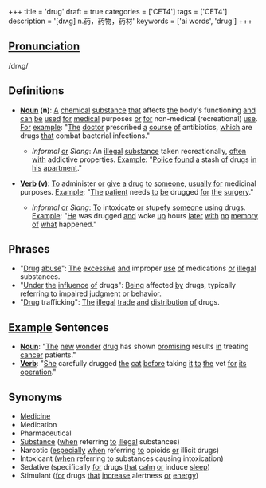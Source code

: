 +++
title = 'drug'
draft = true
categories = ['CET4']
tags = ['CET4']
description = '[drʌg] n.药，药物，药材'
keywords = ['ai words', 'drug']
+++

## [Pronunciation](/post/pronunciation/)
/drʌɡ/

## Definitions
- **[Noun](/post/noun/) (n)**: [A](/post/a/) [chemical](/post/chemical/) [substance](/post/substance/) [that](/post/that/) affects [the](/post/the/) body's functioning [and](/post/and/) [can](/post/can/) [be](/post/be/) [used](/post/used/) [for](/post/for/) [medical](/post/medical/) purposes [or](/post/or/) [for](/post/for/) non-medical (recreational) [use](/post/use/). [For](/post/for/) [example](/post/example/): "[The](/post/the/) [doctor](/post/doctor/) prescribed [a](/post/a/) [course](/post/course/) [of](/post/of/) antibiotics, [which](/post/which/) are drugs [that](/post/that/) combat bacterial infections."
  - _Informal_ [or](/post/or/) _Slang_: An [illegal](/post/illegal/) [substance](/post/substance/) taken recreationally, [often](/post/often/) [with](/post/with/) addictive properties. [Example](/post/example/): "[Police](/post/police/) [found](/post/found/) [a](/post/a/) stash [of](/post/of/) drugs [in](/post/in/) [his](/post/his/) [apartment](/post/apartment/)."

- **[Verb](/post/verb/) (v)**: [To](/post/to/) administer [or](/post/or/) [give](/post/give/) [a](/post/a/) [drug](/post/drug/) [to](/post/to/) [someone](/post/someone/), [usually](/post/usually/) [for](/post/for/) medicinal purposes. [Example](/post/example/): "[The](/post/the/) [patient](/post/patient/) needs [to](/post/to/) [be](/post/be/) drugged [for](/post/for/) [the](/post/the/) [surgery](/post/surgery/)."
  - _Informal_ [or](/post/or/) _Slang_: [To](/post/to/) intoxicate [or](/post/or/) stupefy [someone](/post/someone/) using drugs. [Example](/post/example/): "[He](/post/he/) was drugged [and](/post/and/) woke [up](/post/up/) hours [later](/post/later/) [with](/post/with/) [no](/post/no/) [memory](/post/memory/) [of](/post/of/) [what](/post/what/) happened."

## Phrases
- "[Drug](/post/drug/) [abuse](/post/abuse/)": [The](/post/the/) [excessive](/post/excessive/) [and](/post/and/) improper [use](/post/use/) [of](/post/of/) medications [or](/post/or/) [illegal](/post/illegal/) substances.
- "[Under](/post/under/) [the](/post/the/) [influence](/post/influence/) [of](/post/of/) drugs": [Being](/post/being/) affected [by](/post/by/) drugs, typically referring [to](/post/to/) impaired judgment [or](/post/or/) [behavior](/post/behavior/).
- "[Drug](/post/drug/) trafficking": [The](/post/the/) [illegal](/post/illegal/) [trade](/post/trade/) [and](/post/and/) [distribution](/post/distribution/) [of](/post/of/) drugs.

## [Example](/post/example/) Sentences
- **[Noun](/post/noun/)**: "[The](/post/the/) [new](/post/new/) [wonder](/post/wonder/) [drug](/post/drug/) has shown [promising](/post/promising/) results [in](/post/in/) treating [cancer](/post/cancer/) patients."
- **[Verb](/post/verb/)**: "[She](/post/she/) carefully drugged [the](/post/the/) [cat](/post/cat/) [before](/post/before/) taking [it](/post/it/) [to](/post/to/) [the](/post/the/) vet [for](/post/for/) [its](/post/its/) [operation](/post/operation/)."

## Synonyms
- [Medicine](/post/medicine/)
- Medication
- Pharmaceutical
- [Substance](/post/substance/) ([when](/post/when/) referring [to](/post/to/) [illegal](/post/illegal/) substances)
- Narcotic ([especially](/post/especially/) [when](/post/when/) referring [to](/post/to/) opioids [or](/post/or/) illicit drugs)
- Intoxicant ([when](/post/when/) referring [to](/post/to/) substances causing intoxication)
- Sedative (specifically [for](/post/for/) drugs [that](/post/that/) [calm](/post/calm/) [or](/post/or/) induce [sleep](/post/sleep/))
- Stimulant ([for](/post/for/) drugs [that](/post/that/) [increase](/post/increase/) alertness [or](/post/or/) [energy](/post/energy/))
